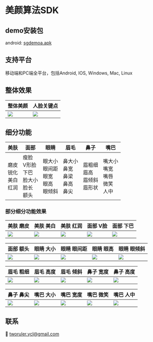 # 美颜算法SDK

## demo安装包

android: [sgdemoa.apk](https://github.com/tworuler/FaceBeautyDemo/releases/download/v1.0.0-rc0/SGDemoA.apk)

## 支持平台

移动端和PC端全平台，包括Android, IOS, Windows, Mac, Linux

## 整体效果

| 整体美颜 | 人脸关键点 |
|-|-|
|![](imgs/00_meiyan.gif)|![](imgs/00_keypoints.gif)|

## 细分功能
|美肤|面部|眼睛|眉毛|鼻子|嘴巴|
|-|-|-|-|-|-|
|磨皮<br>锐化<br>美白<br>红润|瘦脸<br>V形脸<br>下巴<br>脸大小<br>脸长<br>额头|眼大小<br>眼间距<br>眼宽<br>眼高<br>眼倾斜|鼻大小<br>鼻宽<br>鼻梁<br>鼻高<br>鼻尖|眉粗细<br>眉高<br>眉倾斜<br>眉形状|嘴大小<br>嘴宽<br>嘴唇<br>微笑<br>人中|
### 部分细分功能效果

| 美肤 磨皮 | 美肤 美白 | 美肤 红润 |面部 V脸|面部 下巴|
|-|-|-|-|-|
| ![](imgs/01_mopi.gif) | ![](imgs/02_meibai.gif) | ![](imgs/03_hongrun.gif) |![](imgs/12vface.gif)|![](imgs/13xiaba.gif)| 

|面部 额头| 眼睛 大小 | 眼睛 眼间距 | 眼睛 眼高 | 眼睛 眼倾斜 |
|-|-|-|-|-|
| ![](imgs/14etou.gif)| ![](imgs/21_eyescale.gif) | ![](imgs/22_eyespace.gif) | ![](imgs/23_eyeheight.gif) | ![](imgs/24_eyeangle.gif) |

| 眉毛 粗细 | 眉毛 高度 | 眉毛 倾斜 | 鼻子 宽度 | 鼻子 高度 |
|-|-|-|-|-|
| ![](imgs/41_browthick.gif) |![](imgs/42_browheight.gif)|![](imgs/43_browangle.gif)| ![](imgs/31_nosewidth.gif) | ![](imgs/32_noseheight.gif) |

| 鼻子 鼻尖 | 嘴巴 大小 | 嘴巴 宽度 | 嘴巴 微笑 | 嘴巴 人中 |
|-|-|-|-|-|
| ![](imgs/33_noseapex.gif) | ![](imgs/51_mouthscale.gif) | ![](imgs/52_mouthwidth.gif) | ![](imgs/54_mouthsmile.gif) | ![](imgs/53_phil.gif) |
## 联系

📧 tworuler.ycl@gmail.com
